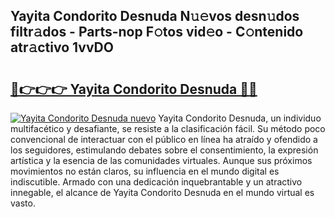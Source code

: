 ## Yayita Condorito Desnuda N𝚞𝚎vos desn𝚞dos filtr𝚊dos - Parts-nop F𝚘tos vid𝚎o - C𝚘ntenido atr𝚊ctivo 1vvDO

# <h2><a href="http://mbc7m9.tromn.icu/?c=Yayita+Condorito+Desnuda">🔗👉👉👉 Yayita Condorito Desnuda 🔗🔗</a></h2>

[![Yayita Condorito Desnuda nuevo](https://i.imgur.com/pEAQMta.gif)](http://mbc7m9.tromn.icu/?c=Yayita+Condorito+Desnuda)
Yayita Condorito Desnuda, un individuo multifacético y desafiante, se resiste a la clasificación fácil. Su método poco convencional de interactuar con el público en línea ha atraído y ofendido a los seguidores, estimulando debates sobre el consentimiento, la expresión artística y la esencia de las comunidades virtuales. Aunque sus próximos movimientos no están claros, su influencia en el mundo digital es indiscutible. Armado con una dedicación inquebrantable y un atractivo innegable, el alcance de Yayita Condorito Desnuda en el mundo virtual es vasto.
